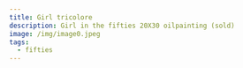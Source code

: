 ```yaml
---
title: Girl tricolore
description: Girl in the fifties 20X30 oilpainting (sold)
image: /img/image0.jpeg
tags:
  - fifties
---
```


